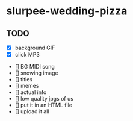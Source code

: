 # slurpee-wedding-pizza

## TODO

- [x] background GIF
- [x] click MP3
- [] BG MIDI song
- [] snowing image
- [] titles
- [] memes
- [] actual info
- [] low quality jpgs of us
- [] put it in an HTML file
- [] upload it all
